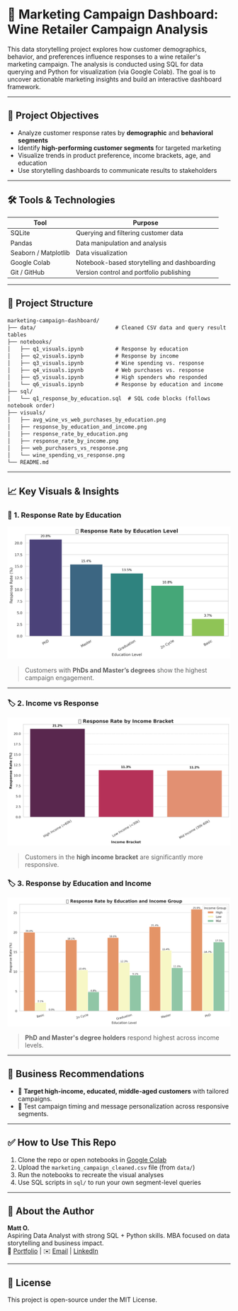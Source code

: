 # 🍷 Marketing Campaign Dashboard: Wine Retailer Campaign Analysis

This data storytelling project explores how customer demographics, behavior, and preferences influence responses to a wine retailer's marketing campaign. The analysis is conducted using SQL for data querying and Python for visualization (via Google Colab). The goal is to uncover actionable marketing insights and build an interactive dashboard framework.

---

## 🚀 Project Objectives

- Analyze customer response rates by **demographic** and **behavioral segments**
- Identify **high-performing customer segments** for targeted marketing
- Visualize trends in product preference, income brackets, age, and education
- Use storytelling dashboards to communicate results to stakeholders

---

## 🛠 Tools & Technologies

| Tool        | Purpose                          |
|-------------|----------------------------------|
| SQLite      | Querying and filtering customer data |
| Pandas      | Data manipulation and analysis   |
| Seaborn / Matplotlib | Data visualization        |
| Google Colab| Notebook-based storytelling and dashboarding |
| Git / GitHub| Version control and portfolio publishing |

---

## 📂 Project Structure

```
marketing-campaign-dashboard/
├── data/                         # Cleaned CSV data and query result tables
├── notebooks/
│   ├── q1_visuals.ipynb          # Response by education
│   ├── q2_visuals.ipynb          # Response by income
│   ├── q3_visuals.ipynb          # Wine spending vs. response
│   ├── q4_visuals.ipynb          # Web purchases vs. response
│   ├── q5_visuals.ipynb          # High spenders who responded
│   └── q6_visuals.ipynb          # Response by education and income
├── sql/
│   └── q1_response_by_education.sql  # SQL code blocks (follows notebook order)
├── visuals/
│   ├── avg_wine_vs_web_purchases_by_education.png
│   ├── response_by_education_and_income.png
│   ├── response_rate_by_education.png
│   ├── response_rate_by_income.png
│   ├── web_purchasers_vs_response.png
│   └── wine_spending_vs_response.png
└── README.md
```


---

## 📈 Key Visuals & Insights

### 🎯 1. **Response Rate by Education**
![Education Response](visuals/response_rate_by_education.png)
> Customers with **PhDs and Master’s degrees** show the highest campaign engagement.

---

### 🏷 2. **Income vs Response**
![Income Response](visuals/response_rate_by_income.png)
> Customers in the **high income bracket** are significantly more responsive.


### 🏷 3. **Response by Education and Income**
![Combined Response](visuals/response_by_education_and_income.png)
> **PhD and Master's degree holders** respond highest across income levels.
---

## 🧠 Business Recommendations

- 📌 **Target high-income, educated, middle-aged customers** with tailored campaigns.
- 📨 Test campaign timing and message personalization across responsive segments.

---

## ✅ How to Use This Repo

1. Clone the repo or open notebooks in [Google Colab](https://colab.research.google.com/)
2. Upload the `marketing_campaign_cleaned.csv` file (from `data/`)
3. Run the notebooks to recreate the visual analyses
4. Use SQL scripts in `sql/` to run your own segment-level queries

---

## 💼 About the Author

**Matt O.**  
Aspiring Data Analyst with strong SQL + Python skills. MBA focused on data storytelling and business impact.  
🔗 [Portfolio](https://github.com/Data-Matt0) | ✉️ [Email](mailto:matt@realtech.one) | [LinkedIn](https://www.linkedin.com/in/matt-burkhart-mba/)

---

## 📌 License

This project is open-source under the MIT License.

